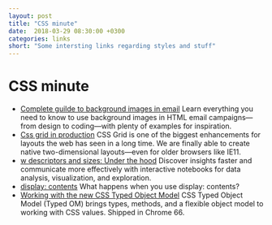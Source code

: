 ```yaml
---
layout: post
title: "CSS minute"
date:  2018-03-29 08:30:00 +0300
categories: links
short: "Some intersting links regarding styles and stuff"
---
```



# CSS minute

- [Complete guilde to background images in email](https://litmus.com/blog/the-ultimate-guide-to-background-images-in-email)
    Learn everything you need to know to use background images in HTML email campaigns—from design to coding—with plenty of examples for inspiration.
- [Css grid in production](https://techblog.commercetools.com/gss-grid-application-layout-in-production-f60c65a05cfa)
    CSS Grid is one of the biggest enhancements for layouts the web has seen in a long time. We are finally able to create native two-dimensional layouts—even for older browsers like IE11.
- [w descriptors and sizes: Under the hood](https://beta.observablehq.com/@eeeps/w-descriptors-and-sizes-under-the-hood)
    Discover insights faster and communicate more effectively with interactive notebooks for data analysis, visualization, and exploration.
- [display: contents](https://bitsofco.de/how-display-contents-works)
    What happens when you use display: contents?
- [Working with the new CSS Typed Object Model](https://developers.google.com/web/updates/2018/03/cssom)
    CSS Typed Object Model (Typed OM) brings types, methods, and a flexible object model to working with CSS values. Shipped in Chrome 66.
